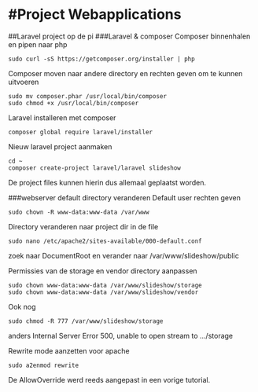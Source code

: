 #Project Webapplications
======
##Laravel project op de pi
###Laravel & composer
Composer binnenhalen en pipen naar php
```
sudo curl -sS https://getcomposer.org/installer | php
```
Composer moven naar andere directory en rechten geven om te kunnen uitvoeren
```
sudo mv composer.phar /usr/local/bin/composer
sudo chmod +x /usr/local/bin/composer
```

Laravel installeren met composer
```
composer global require laravel/installer
```

Nieuw laravel project aanmaken
```
cd ~
composer create-project laravel/laravel slideshow
```

De project files kunnen hierin dus allemaal geplaatst worden.

###webserver default directory veranderen
Default user rechten geven 
```
sudo chown -R www-data:www-data /var/www
```

Directory veranderen naar project dir in de file
```
sudo nano /etc/apache2/sites-available/000-default.conf
```
zoek naar DocumentRoot en verander naar /var/www/slideshow/public

Permissies van de storage en vendor directory aanpassen
```
sudo chown www-data:www-data /var/www/slideshow/storage
sudo chown www-data:www-data /var/www/slideshow/vendor
```
Ook nog
```
sudo chmod -R 777 /var/www/slideshow/storage
```
anders Internal Server Error 500, unable to open stream to .../storage

Rewrite mode aanzetten voor apache
```
sudo a2enmod rewrite
```

De AllowOverride werd reeds aangepast in een vorige tutorial.